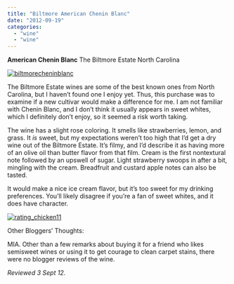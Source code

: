 ```yaml
---
title: "Biltmore American Chenin Blanc"
date: "2012-09-19"
categories: 
  - "wine"
  - "wine"
---
```


**American Chenin Blanc** The Biltmore Estate North Carolina

[![](http://s3.amazonaws.com/thegourmez-wpmedia/2012/09/biltmorecheninblanc.jpg "biltmorecheninblanc")](http://s3.amazonaws.com/thegourmez-wpmedia/2012/09/biltmorecheninblanc.jpg)

The Biltmore Estate wines are some of the best known ones from North Carolina, but I haven’t found one I enjoy yet. Thus, this purchase was to examine if a new cultivar would make a difference for me. I am not familiar with Chenin Blanc, and I don’t think it usually appears in sweet whites, which I definitely don’t enjoy, so it seemed a risk worth taking.

The wine has a slight rose coloring. It smells like strawberries, lemon, and grass. It _is_ sweet, but my expectations weren’t too high that I’d get a dry wine out of the Biltmore Estate. It’s filmy, and I’d describe it as having more of an olive oil than butter flavor from that film. Cream is the first nontextural note followed by an upswell of sugar. Light strawberry swoops in after a bit, mingling with the cream. Breadfruit and custard apple notes can also be tasted.

It would make a nice ice cream flavor, but it’s too sweet for my drinking preferences. You’ll likely disagree if you’re a fan of sweet whites, and it does have character.

[![](http://s3.amazonaws.com/thegourmez-wpmedia/2009/02/rating_chicken11.gif "rating_chicken11")](http://s3.amazonaws.com/thegourmez-wpmedia/2009/02/rating_chicken11.gif)

Other Bloggers’ Thoughts:

MIA. Other than a few remarks about buying it for a friend who likes semisweet wines or using it to get courage to clean carpet stains, there were no blogger reviews of the wine.

_Reviewed 3 Sept 12._
